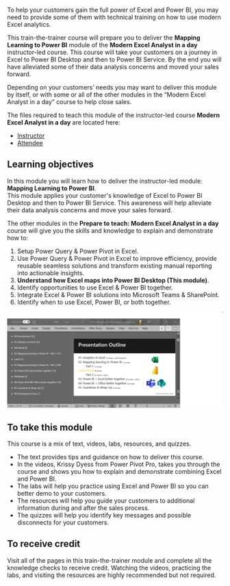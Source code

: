 To help your customers gain the full power of Excel and Power BI, you may need to provide some of them with technical training on how to use modern Excel analytics. 

This train-the-trainer course will prepare you to deliver the **Mapping Learning to Power BI** module of the **Modern Excel Analyst in a day** instructor-led course. 
This course will take your customers on a journey in Excel to Power BI Desktop and then to Power BI Service.
By the end you will have alleviated some of their data analysis concerns and moved your sales forward.  

Depending on your customers’ needs you may want to deliver this module by itself, or with some or all of the other modules in the “Modern Excel Analyst in a day” course to help close sales.

The files required to teach this module of the instructor-led course **Modern Excel Analyst in a day** are located here:  
- [Instructor](https://assetsprod.microsoft.com/mpn/maiad-instructor.zip)
- [Attendee](https://assetsprod.microsoft.com/mpn/maiad-attendee.zip)

## Learning objectives
In this module you will learn how to deliver the instructor-led module: **Mapping Learning to Power BI**.   
This module applies your customer's knowledge of Excel to Power BI Desktop and then to Power BI Service. This awareness will help alleviate their data analysis concerns and move your sales forward.
 
The other modules in the **Prepare to teach: Modern Excel Analyst in a day** course will give you the skills and knowledge to explain and demonstrate how to:
1. Setup Power Query & Power Pivot in Excel.
1. Use Power Query & Power Pivot in Excel to improve efficiency, provide reusable seamless solutions and transform existing manual reporting into actionable insights.
1. **Understand how Excel maps into Power BI Desktop (This module)**.
1. Identify opportunities to use Excel & Power BI together.
1. Integrate Excel & Power BI solutions into Microsoft Teams & SharePoint.
1. Identify when to use Excel, Power BI, or both together.

![PowerPoint screenshot showing the number of slides per section and class schedule.](../media/slide-count.png)

## To take this module
This course is a mix of text, videos, labs, resources, and quizzes. 
- The text provides tips and guidance on how to deliver this course.
- In the videos, Krissy Dyess from Power Pivot Pro, takes you through the course and shows you how to explain and demonstrate combining Excel and Power BI.
- The labs will help you practice using Excel and Power BI so you can better demo to your customers.
- The resources will help you guide your customers to additional information during and after the sales process.
- The quizzes will help you identify key messages and possible disconnects for your customers.


## To receive credit 
Visit all of the pages in this train-the-trainer module and complete all the knowledge checks to receive credit. 
Watching the videos, practicing the labs, and visiting the resources are highly recommended but not required. 

